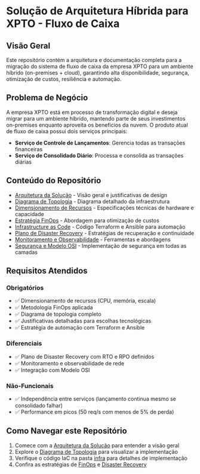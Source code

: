# Solução de Arquitetura Híbrida para XPTO - Fluxo de Caixa

## Visão Geral

Este repositório contém a arquitetura e documentação completa para a migração do sistema de fluxo de caixa da empresa XPTO para um ambiente híbrido (on-premises + cloud), garantindo alta disponibilidade, segurança, otimização de custos, resiliência e automação.

## Problema de Negócio

A empresa XPTO está em processo de transformação digital e deseja migrar para um ambiente híbrido, mantendo parte de seus investimentos on-premises enquanto aproveita os benefícios da nuvem. O produto atual de fluxo de caixa possui dois serviços principais:

- **Serviço de Controle de Lançamentos**: Gerencia todas as transações financeiras
- **Serviço de Consolidado Diário**: Processa e consolida as transações diárias

## Conteúdo do Repositório

- [Arquitetura da Solução](arquitetura.md) - Visão geral e justificativas de design
- [Diagrama de Topologia](topologia.md) - Diagrama detalhado da infraestrutura
- [Dimensionamento de Recursos](./docs/dimensionamento.md) - Especificações técnicas de hardware e capacidade
- [Estratégia FinOps](./docs/finops.md) - Abordagem para otimização de custos
- [Infrastructure as Code](./infra) - Código Terraform e Ansible para automação
- [Plano de Disaster Recovery](./docs/dr.md) - Estratégias de recuperação e continuidade
- [Monitoramento e Observabilidade](./docs/monitoramento.md) - Ferramentas e abordagens
- [Segurança e Modelo OSI](./docs/seguranca.md) - Implementação de segurança em todas as camadas

## Requisitos Atendidos

### Obrigatórios
- ✅ Dimensionamento de recursos (CPU, memória, escala)
- ✅ Metodologia FinOps aplicada
- ✅ Diagrama de topologia completo
- ✅ Justificativas detalhadas para escolhas tecnológicas
- ✅ Estratégia de automação com Terraform e Ansible

### Diferenciais
- ✅ Plano de Disaster Recovery com RTO e RPO definidos
- ✅ Monitoramento e observabilidade de rede
- ✅ Integração com Modelo OSI

### Não-Funcionais
- ✅ Independência entre serviços (lançamento continua mesmo se consolidado falhar)
- ✅ Performance em picos (50 req/s com menos de 5% de perda)

## Como Navegar este Repositório

1. Comece com a [Arquitetura da Solução](./docs/arquitetura.md) para entender a visão geral
2. Explore o [Diagrama de Topologia](./docs/topologia.md) para visualizar a implementação
3. Verifique o código IaC na pasta [infra](./infra) para detalhes de implementação
4. Confira as estratégias de [FinOps](./docs/finops.md) e [Disaster Recovery](./docs/dr.md)



